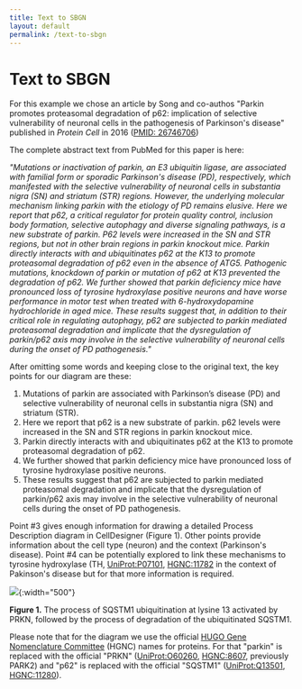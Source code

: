 ```yaml
---
title: Text to SBGN
layout: default
permalink: /text-to-sbgn
---
```


# Text to SBGN

For this example we chose an article by Song and co-authos "Parkin promotes proteasomal degradation of p62: implication of selective vulnerability of neuronal cells in the pathogenesis of Parkinson's disease" published in *Protein Cell* in 2016 ([PMID: 26746706](https://pubmed.ncbi.nlm.nih.gov/26746706/))

The complete abstract text from PubMed for this paper is here:

*"Mutations or inactivation of parkin, an E3 ubiquitin ligase, are associated with familial form or sporadic Parkinson's disease (PD), respectively, which manifested with the selective vulnerability of neuronal cells in substantia nigra (SN) and striatum (STR) regions. However, the underlying molecular mechanism linking parkin with the etiology of PD remains elusive. Here we report that p62, a critical regulator for protein quality control, inclusion body formation, selective autophagy and diverse signaling pathways, is a new substrate of parkin. P62 levels were increased in the SN and STR regions, but not in other brain regions in parkin knockout mice. Parkin directly interacts with and ubiquitinates p62 at the K13 to promote proteasomal degradation of p62 even in the absence of ATG5. Pathogenic mutations, knockdown of parkin or mutation of p62 at K13 prevented the degradation of p62. We further showed that parkin deficiency mice have pronounced loss of tyrosine hydroxylase positive neurons and have worse performance in motor test when treated with 6-hydroxydopamine hydrochloride in aged mice. These results suggest that, in addition to their critical role in regulating autophagy, p62 are subjected to parkin mediated proteasomal degradation and implicate that the dysregulation of parkin/p62 axis may involve in the selective vulnerability of neuronal cells during the onset of PD pathogenesis."*

After omitting some words and keeping close to the original text, the key points for our diagram are these:

1. Mutations of parkin are associated with Parkinson’s disease (PD) and selective vulnerability of neuronal cells in substantia nigra (SN) and striatum (STR).  
2. Here we report that p62 is a new substrate of parkin. p62 levels were increased in the SN and STR regions in parkin knockout mice.  
3. Parkin directly interacts with and ubiquitinates p62 at the K13 to promote proteasomal degradation of p62.  
4. We further showed that parkin deficiency mice have pronounced loss of tyrosine hydroxylase positive neurons.  
5. These results suggest that p62 are subjected to parkin mediated proteasomal degradation and implicate that the dysregulation of parkin/p62 axis may involve in the selective vulnerability of neuronal cells during the onset of PD pathogenesis.  

Point #3 gives enough information for drawing a detailed Process Description diagram in CellDesigner (Figure 1). Other points provide information about the cell type (neuron) and the context (Parkinson's disease). Point #4 can be potentially explored to link these mechanisms to tyrosine hydroxylase (TH, [UniProt:P07101](https://www.uniprot.org/uniprotkb/P07101/entry), [HGNC:11782](https://www.genenames.org/data/gene-symbol-report/#!/hgnc_id/HGNC:11782) in the context of Pakinson's disease but for that more information is required.

![](../images/guidelines/PARK2.png){:width="500"}

**Figure 1.** The process of SQSTM1 ubiquitination at lysine 13 activated by PRKN, followed by the process of degradation of the ubiquitinated SQSTM1.

Please note that for the diagram we use the official [HUGO Gene Nomenclature Committee](https://www.genenames.org/) (HGNC) names for proteins. For that "parkin" is replaced with the official "PRKN" ([UniProt:O60260](https://www.uniprot.org/uniprotkb/O60260/entry), [HGNC:8607](https://www.genenames.org/data/gene-symbol-report/#!/hgnc_id/HGNC:8607), previously PARK2)  and "p62" is replaced with the official "SQSTM1" ([UniProt:Q13501](https://www.uniprot.org/uniprotkb/Q13501/entry), [HGNC:11280](https://www.genenames.org/data/gene-symbol-report/#!/hgnc_id/HGNC:11280)).




<!--
**#1:** *"Mutations . . . of parkin . . . are associated with . . . Parkinson’s disease (PD), . . . selective vulnerability of neuronal cells in substantia nigra (SN) and striatum (STR) . . . "*.  
**#2:** *"Here we report that p62 . . . is a new substrate of parkin. P62 levels were increased in the SN and STR regions . . . in parkin knockout mice"*.  
**#3:** *"Parkin directly interacts with and ubiquitinates p62 at the K13 to promote proteasomal degradation of p62 . . . "*.  
**#4:** *"We further showed that parkin deficiency mice have pronounced loss of tyrosine hydroxylase positive neurons . . . "*.  
**#5:** *"These results suggest that . . . p62 are subjected to parkin mediated proteasomal degradation and implicate that the dysregulation of parkin/p62 axis may involve in the selective vulnerability of neuronal cells during the onset of PD pathogenesis"*.  
-->

